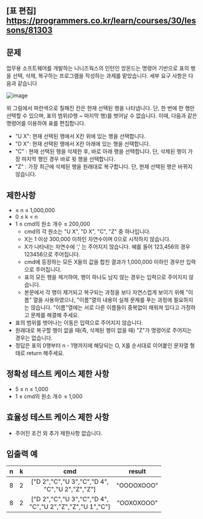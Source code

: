 ## [표 편집] https://programmers.co.kr/learn/courses/30/lessons/81303

## 문제

업무용 소프트웨어를 개발하는 니니즈웍스의 인턴인 앙몬드는 명령어 기반으로 표의 행을 선택, 삭제, 복구하는 프로그램을 작성하는 과제를 맡았습니다. 세부 요구 사항은 다음과 같습니다

![image](https://user-images.githubusercontent.com/94830725/160826187-54a42ba7-6783-40ed-bf36-3ae233f6ea8a.png)

위 그림에서 파란색으로 칠해진 칸은 현재 선택된 행을 나타냅니다. 단, 한 번에 한 행만 선택할 수 있으며, 표의 범위(0행 ~ 마지막 행)를 벗어날 수 없습니다. 이때, 다음과 같은 명령어를 이용하여 표를 편집합니다.
* "U X": 현재 선택된 행에서 X칸 위에 있는 행을 선택합니다.
* "D X": 현재 선택된 행에서 X칸 아래에 있는 행을 선택합니다.
* "C" : 현재 선택된 행을 삭제한 후, 바로 아래 행을 선택합니다. 단, 삭제된 행이 가장 마지막 행인 경우 바로 윗 행을 선택합니다.
* "Z" : 가장 최근에 삭제된 행을 원래대로 복구합니다. 단, 현재 선택된 행은 바뀌지 않습니다.

## 제한사항
*  ≤ n ≤ 1,000,000
* 0 ≤ k < n
* 1 ≤ cmd의 원소 개수 ≤ 200,000
  * cmd의 각 원소는 "U X", "D X", "C", "Z" 중 하나입니다.
  * X는 1 이상 300,000 이하인 자연수이며 0으로 시작하지 않습니다.
  * X가 나타내는 자연수에 ',' 는 주어지지 않습니다. 예를 들어 123,456의 경우 123456으로 주어집니다.
  * cmd에 등장하는 모든 X들의 값을 합친 결과가 1,000,000 이하인 경우만 입력으로 주어집니다.
  * 표의 모든 행을 제거하여, 행이 하나도 남지 않는 경우는 입력으로 주어지지 않습니다.
  * 본문에서 각 행이 제거되고 복구되는 과정을 보다 자연스럽게 보이기 위해 "이름" 열을 사용하였으나, "이름"열의 내용이 실제 문제를 푸는 과정에 필요하지는 않습니다. "이름"열에는 서로 다른 이름들이 중복없이 채워져 있다고 가정하고 문제를 해결해 주세요.
* 표의 범위를 벗어나는 이동은 입력으로 주어지지 않습니다.
* 원래대로 복구할 행이 없을 때(즉, 삭제된 행이 없을 때) "Z"가 명령어로 주어지는 경우는 없습니다.
* 정답은 표의 0행부터 n - 1행까지에 해당되는 O, X를 순서대로 이어붙인 문자열 형태로 return 해주세요.

## 정확성 테스트 케이스 제한 사항
* 5 ≤ n ≤ 1,000
* 1 ≤ cmd의 원소 개수 ≤ 1,000
## 효율성 테스트 케이스 제한 사항
* 주어진 조건 외 추가 제한사항 없습니다.

## 입출력 예
| n	| k	| cmd	| result |
|:---:|:---:|:---:|:---:|
|8 |	2	| ["D 2","C","U 3","C","D 4",<br>"C","U 2","Z","Z"]	| "OOOOXOOO"|
|8 | 	2	| ["D 2","C","U 3","C","D 4",<br>"C","U 2","Z","Z","U 1","C"]	| "OOXOXOOO"|
